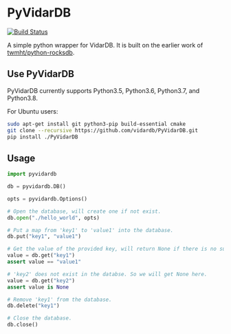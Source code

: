 # PyVidarDB

[![Build Status](https://dev.azure.com/vidardb/PyVidarDB/_apis/build/status/vidardb.PyVidarDB?branchName=master)](https://dev.azure.com/vidardb/PyVidarDB/_build/latest?definitionId=1&branchName=master)

A simple python wrapper for VidarDB. It is built on the earlier work
of [twmht/python-rocksdb](https://github.com/twmht/python-rocksdb/tree/pybind11).

## Use PyVidarDB

PyVidarDB currently supports Python3.5, Python3.6, Python3.7, and Python3.8.

For Ubuntu users:

```bash
sudo apt-get install git python3-pip build-essential cmake
git clone --recursive https://github.com/vidardb/PyVidarDB.git
pip install ./PyVidarDB
```

## Usage

```python
import pyvidardb

db = pyvidardb.DB()

opts = pyvidardb.Options()

# Open the database, will create one if not exist.
db.open("./hello_world", opts)

# Put a map from 'key1' to 'value1' into the database.
db.put("key1", "value1")

# Get the value of the provided key, will return None if there is no such key in the database.
value = db.get("key1")
assert value == "value1"

# 'key2' does not exist in the databse. So we will get None here.
value = db.get("key2")
assert value is None

# Remove 'key1' from the database.
db.delete("key1")

# Close the database.
db.close()
```
